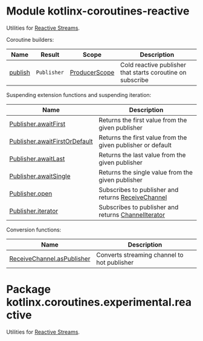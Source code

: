 # Module kotlinx-coroutines-reactive

Utilities for [Reactive Streams](http://www.reactive-streams.org).

Coroutine builders:

| **Name**        | **Result**                    | **Scope**        | **Description**
| --------------- | ----------------------------- | ---------------- | ---------------
| [publish]       | `Publisher`                   | [ProducerScope] | Cold reactive publisher that starts coroutine on subscribe

Suspending extension functions and suspending iteration:

| **Name** | **Description**
| -------- | ---------------
| [Publisher.awaitFirst][org.reactivestreams.Publisher.awaitFirst] | Returns the first value from the given publisher
| [Publisher.awaitFirstOrDefault][org.reactivestreams.Publisher.awaitFirstOrDefault] | Returns the first value from the given publisher or default
| [Publisher.awaitLast][org.reactivestreams.Publisher.awaitFirst] | Returns the last value from the given publisher
| [Publisher.awaitSingle][org.reactivestreams.Publisher.awaitSingle] | Returns the single value from the given publisher
| [Publisher.open][org.reactivestreams.Publisher.open] | Subscribes to publisher and returns [ReceiveChannel] 
| [Publisher.iterator][org.reactivestreams.Publisher.iterator] | Subscribes to publisher and returns [ChannelIterator]

Conversion functions:

| **Name** | **Description**
| -------- | ---------------
| [ReceiveChannel.asPublisher][kotlinx.coroutines.experimental.channels.ReceiveChannel.asPublisher] | Converts streaming channel to hot publisher

<!--- SITE_ROOT https://kotlin.github.io/kotlinx.coroutines/kotlinx-coroutines-core -->
<!--- DOCS_ROOT kotlinx-coroutines-core/target/dokka/kotlinx-coroutines-core -->
<!--- INDEX kotlinx.coroutines.experimental -->
<!--- INDEX kotlinx.coroutines.experimental.channels -->
[ProducerScope]: https://kotlin.github.io/kotlinx.coroutines/kotlinx-coroutines-core/kotlinx.coroutines.experimental.channels/-producer-scope/index.html
[ReceiveChannel]: https://kotlin.github.io/kotlinx.coroutines/kotlinx-coroutines-core/kotlinx.coroutines.experimental.channels/-receive-channel/index.html
[ChannelIterator]: https://kotlin.github.io/kotlinx.coroutines/kotlinx-coroutines-core/kotlinx.coroutines.experimental.channels/-channel-iterator/index.html
<!--- SITE_ROOT https://kotlin.github.io/kotlinx.coroutines/kotlinx-coroutines-reactive -->
<!--- DOCS_ROOT reactive/kotlinx-coroutines-reactive/target/dokka/kotlinx-coroutines-reactive -->
<!--- INDEX kotlinx.coroutines.experimental.reactive -->
[publish]: https://kotlin.github.io/kotlinx.coroutines/kotlinx-coroutines-reactive/kotlinx.coroutines.experimental.reactive/publish.html
[org.reactivestreams.Publisher.awaitFirst]: https://kotlin.github.io/kotlinx.coroutines/kotlinx-coroutines-reactive/kotlinx.coroutines.experimental.reactive/org.reactivestreams.-publisher/await-first.html
[org.reactivestreams.Publisher.awaitFirstOrDefault]: https://kotlin.github.io/kotlinx.coroutines/kotlinx-coroutines-reactive/kotlinx.coroutines.experimental.reactive/org.reactivestreams.-publisher/await-first-or-default.html
[org.reactivestreams.Publisher.awaitSingle]: https://kotlin.github.io/kotlinx.coroutines/kotlinx-coroutines-reactive/kotlinx.coroutines.experimental.reactive/org.reactivestreams.-publisher/await-single.html
[org.reactivestreams.Publisher.open]: https://kotlin.github.io/kotlinx.coroutines/kotlinx-coroutines-reactive/kotlinx.coroutines.experimental.reactive/org.reactivestreams.-publisher/open.html
[org.reactivestreams.Publisher.iterator]: https://kotlin.github.io/kotlinx.coroutines/kotlinx-coroutines-reactive/kotlinx.coroutines.experimental.reactive/org.reactivestreams.-publisher/iterator.html
[kotlinx.coroutines.experimental.channels.ReceiveChannel.asPublisher]: https://kotlin.github.io/kotlinx.coroutines/kotlinx-coroutines-reactive/kotlinx.coroutines.experimental.reactive/kotlinx.coroutines.experimental.channels.-receive-channel/as-publisher.html
<!--- END -->

# Package kotlinx.coroutines.experimental.reactive

Utilities for [Reactive Streams](http://www.reactive-streams.org).
